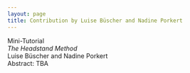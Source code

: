 ```yaml
---
layout: page
title: Contribution by Luise Büscher and Nadine Porkert
---
```


Mini-Tutorial<br/>
*The Headstand Method*<br/>
Luise Büscher and Nadine Porkert<br/>
Abstract: TBA